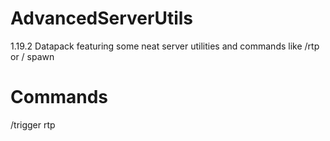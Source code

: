 # AdvancedServerUtils
1.19.2 Datapack featuring some neat server utilities and commands like /rtp or / spawn 


# Commands
/trigger rtp
